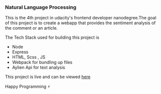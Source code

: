 ### Natural Language Processing

This is the 4th project in udacity's frontend developer nanodegree.The goal of this project is to create a webapp that provides the sentiment analysis of the comment or an article.

The Tech Stack used for building this project is

* Node
* Express
* HTML, Scss , JS
* Webpack for bundling up files
* Aylien Api for text analysis

This project is live and can be viewed [here]()

Happy Programming :zap: